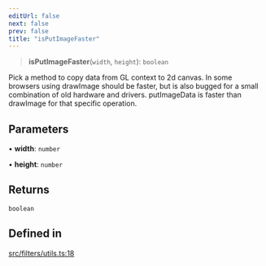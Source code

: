 ```yaml
---
editUrl: false
next: false
prev: false
title: "isPutImageFaster"
---
```


> **isPutImageFaster**(`width`, `height`): `boolean`

Pick a method to copy data from GL context to 2d canvas.  In some browsers using
drawImage should be faster, but is also bugged for a small combination of old hardware
and drivers.
putImageData is faster than drawImage for that specific operation.

## Parameters

• **width**: `number`

• **height**: `number`

## Returns

`boolean`

## Defined in

[src/filters/utils.ts:18](https://github.com/fabricjs/fabric.js/blob/8748628df7e9de00ba77413bfc3ad9e9fe9d4f30/src/filters/utils.ts#L18)
